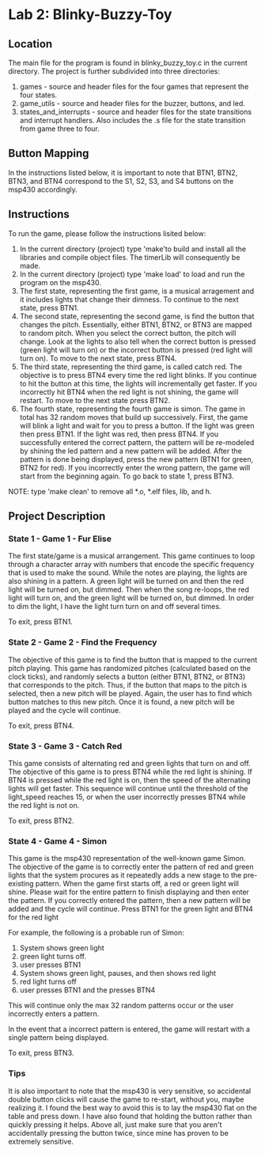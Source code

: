 # Lab 2: Blinky-Buzzy-Toy

## Location
The main file for the program is found in blinky_buzzy_toy.c in the current
directory. The project is further subdivided into three directories:
1. games - source and header files for the four games that represent the four
states.
2. game_utils - source and header files for the buzzer, buttons, and led.
3. states_and_interrupts - source and header files for the state transitions
and interrupt handlers. Also includes the .s file for the state transition
from game three to four.

## Button Mapping

In the instructions listed below, it is important to note that BTN1, BTN2,
BTN3, and BTN4 correspond to the S1, S2, S3, and S4 buttons on the msp430 accordingly.

## Instructions
To run the game, please follow the instructions lisited below:
1. In the current directory (project) type 'make'to build and install all the
libraries and compile object files. The timerLib will consequently be made.
2. In the current directory (project) type 'make load' to load and run the
program on the msp430.
2. The first state, representing the first game, is a musical arragement and
it includes lights that change their dimness. To
continue to the next state, press BTN1.
3. The second state, representing the second game, is find the button that
changes the pitch. Essentially, either BTN1, BTN2, or BTN3 are mapped to
random pitch. When you select the correct button, the pitch will change. Look
at the lights to also tell when the correct button is pressed (green light
will turn on) or the incorrect button is pressed (red light will turn on). To
move to the next state, press BTN4.
4. The third state, representing the third game, is called catch red. The
objective is to press BTN4 every time the red light blinks. If you continue to
hit the button at this time, the lights will incrementally get faster. If you
incorrectly hit BTN4 when the red light is not shining, the game will
restart. To move to the next state press BTN2.
5. The fourth state, representing the fourth game is simon. The game in total
has 32 random moves that build up successively. First, the game will blink a
light and wait for you to press a button. If the light was green then press
BTN1. If the light was red, then press BTN4. If you successfully entered the
correct pattern, the pattern will be re-modeled by shining the led pattern and
a new pattern will be added. After the pattern is done being displayed, press
the new pattern (BTN1 for green, BTN2 for red). If you incorrectly enter the
wrong pattern, the game will start from the beginning again. To go back to
state 1, press BTN3.

NOTE: type 'make clean' to remove all *.o, *.elf files, lib, and h.

## Project Description

### State 1 - Game 1 - Fur Elise
The first state/game is a musical arrangement. This game continues to loop
through a character array with numbers that encode the specific frequency that
is used to make the sound. While the notes are playing, the lights are also
shining in a pattern. A green light will be turned on and then the red light
will be turned on, but dimmed. Then when the song re-loops, the red light will
turn on, and the green light will be turned on, but dimmed. In order to dim
the light, I have the light turn turn on and off several times.

To exit, press BTN1.

### State 2 - Game 2 - Find the Frequency
The objective of this game is to find the button that is mapped to the current
pitch playing.  This game has randomized pitches (calculated based on the
clock ticks), and randomly selects a button (either BTN1, BTN2, or BTN3) that corresponds to the pitch.
Thus, if the button that maps to the pitch is selected, then a new pitch will
be played. Again, the user has to find which button matches to this new
pitch. Once it is found, a new pitch will be played and the cycle will
continue.

To exit, press BTN4.

### State 3 - Game 3 - Catch Red
This game consists of alternating red and green lights that turn on and
off. The objective of this game is to press BTN4 while the red light is
shining. If BTN4 is pressed while the red light is on, then the speed of the
alternating lights will get faster. This sequence will continue until the
threshold of the light_speed reaches 15, or when the user incorrectly presses
BTN4 while the red light is not on.

To exit, press BTN2.

### State 4 - Game 4 - Simon
This game is the msp430 representation of the well-known game Simon. The
objective of the game is to correctly enter the pattern of red and green
lights that the system procures as it repeatedly adds a new stage to the
pre-existing pattern. When the game first starts off, a red or green light
will shine. Please wait for the entire pattern to finish displaying and then
enter the pattern. If you correctly entered the pattern, then a new pattern
will be added and the cycle will continue. Press BTN1 for the green light and
BTN4 for the red light

For example, the following is a probable run of Simon:
1. System shows green light
2. green light turns off.
3. user presses BTN1
4. System shows green light, pauses, and then shows red light
5. red light turns off
6. user presses BTN1 and the presses BTN4

This will continue only the max 32 random patterns occur or the user
incorrectly enters a pattern.

In the event that a incorrect pattern is entered,
the game will restart with a single pattern being displayed.

To exit, press BTN3.

### Tips

It is also important to note that the msp430 is very sensitive, so accidental
double button clicks will cause the game to re-start, without you, maybe
realizing it. I found the best way to avoid this is to lay the msp430 flat on
the table and press down. I have also found that holding the button rather
than quickly pressing it helps. Above all, just make sure that you aren't
accidentally pressing the button twice, since mine has proven to be extremely sensitive.
